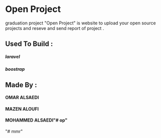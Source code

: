
# Open Project
graduation project "Open Project" is website to upload your open source projects 
and reseve and send report of project .
## Used To Build :
##### laravel 
##### boostrap
## Made By :
#### OMAR ALSAEDI 
#### MAZEN ALOUFI
#### MOHAMMED ALSAEDI"# op" 
"# mmr" 
